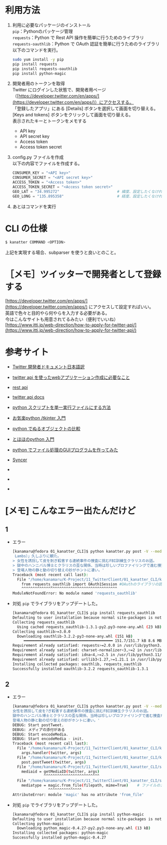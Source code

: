 # 利用方法

1. 利用に必要なパッケージのインストール  
    `pip`：Pythonのパッケージ管理  
    `requests`：Python で Rest API 操作を簡単に行うためのライブラリ  
    `requests-oauthlib`：Python で OAuth 認証を簡単に行うためのライブラリ  
    以下のコマンドを実行。
    ```sh
    sudo yum install -y pip
    pip install requests
    pip install requests-oauthlib
    pip install python-magic
    ```

2. 開発者用のトークンを取得  
    Twitter にログインした状態で、開発者用ページ（[https://developer.twitter.com/en/apps/](https://developer.twitter.com/en/apps/)）にアクセスする。  
    「登録したアプリ」にある [Details] ボタンを選択して画面を切り替える。  
    [Keys and tokens] ボタンをクリックして画面を切り替える。  
    表示されたキーとトークンをメモする
    - API key
    - API secret key
    - Access token
    - Access token secret

3. config.py ファイルを作成  
    以下の内容でファイルを作成する。
    ```python
    CONSUMER_KEY = "<API key>"
    CONSUMER_SECRET = "<API secret key>"
    ACCESS_TOKEN = "<Access token>"
    ACCESS_TOKEN_SECRET = "<Access token secret>"
    GEO_LAT = "34.995272"                          # 緯度、設定したくなければ "" でおｋ
    GEO_LONG = "135.895358"                        # 経度、設定したくなければ "" でおｋ
    ```

4. あとはコマンドを実行


# CLI の仕様
```sh
$ kanatter COMMAND <OPTION>
```
上記を実現する場合、subparser を使うと良いとのこと。


# ［メモ］ツイッターで開発者として登録する
[https://developer.twitter.com/en/apps/](https://developer.twitter.com/en/apps/) にアクセスして設定すればいい。  
英語で色々と目的やら何やらを入力する必要がある。  
今はこんなサイトも用意されてるみたい（便利でいいね）  
[https://www.itti.jp/web-direction/how-to-apply-for-twitter-api/](https://www.itti.jp/web-direction/how-to-apply-for-twitter-api/)


# 参考サイト
- [Twitter 開発者ドキュメント日本語訳](http://westplain.sakuraweb.com/translate/twitter/Documentation/REST-APIs/Public-API/GET-trends-closest.cgi)
- [twitter api を使ったwebアプリケーション作成に必要なこと](https://belltzel.dev/twitter-api-prepare-for-application-creation/)
- [rest api](https://syncer.jp/Web/API/Twitter/REST_API/GET/statuses/user_timeline/)
- [twitter api docs](https://developer.twitter.com/en/docs)
- [python スクリプトを単一実行ファイルにする方法](https://qiita.com/hirohiro77/items/466e411fa41f144c8b2a)
- [お気楽python /tkinter 入門](http://www.nct9.ne.jp/m_hiroi/light/pytk05.html)
- [python でぬるオブジェクトの比較](https://qiita.com/tortuepin/items/44fdb63cc82dfd260575)
- [とほほのpython 入門](http://www.tohoho-web.com/python/function.html)
- [python でファイル処理のGUIプログラムを作ってみた](https://qiita.com/chanmaru/items/8e5ebf7d8b0b21c8fd3a)
- [Syncer](https://syncer.jp/Web/API/Twitter/REST_API/GET/statuses/user_timeline/)


- [](https://qiita.com/bakira/items/00743d10ec42993f85eb)
- [](https://qiita.com/oohira/items/308bbd33a77200a35a3d)
- [](https://qiita.com/moroku0519/items/315cd25d3eaae3217103)



# [メモ] こんなエラー出たんだけど

## 1
- エラー
    ```sh
    [kanamaru@fedora 01_kanatter_CLI]$ python kanatter.py post -V --media ~/513K5F8KRML._AC_.jpg '「羊たちの沈黙（原題：The Silence of the
     Lambs）」久しぶりに観た。
    > 女性を誘拐して皮を剝ぎ殺害する連続事件の捜査に挑むFBI訓練生クラリスのお話。
    > 獄中のハンニバル博士とクラリスの歪な関係、当時は珍しいプロファイリングで進む捜査が面白い。
    > 登場人物の静と動の切り替えの妙がホントに凄い。'
    Traceback (most recent call last):
      File "/home/kanamaru/K-Project/11_TwitterClient/01_kanatter_CLI/kanatter.py", line 4, in <module>
        from requests_oauthlib import OAuth1Session #OAuthのライブラリの読み込み
        ^^^^^^^^^^^^^^^^^^^^^^^^^^^^^^^^^^^^^^^^^^^
    ModuleNotFoundError: No module named 'requests_oauthlib'
    ``` 

- 対処
    `pip` でライブラリをアップデートした。
    ```sh
    [kanamaru@fedora 01_kanatter_CLI]$ pip install requests_oauthlib
    Defaulting to user installation because normal site-packages is not writeable
    Collecting requests_oauthlib
      Using cached requests_oauthlib-1.3.1-py2.py3-none-any.whl (23 kB)
    Collecting oauthlib>=3.0.0
      Downloading oauthlib-3.2.2-py3-none-any.whl (151 kB)
         ━━━━━━━━━━━━━━━━━━━━━━━━━━━━━━━━━━━━━━━━ 151.7/151.7 kB 8.6 MB/s eta 0:00:00
    Requirement already satisfied: requests>=2.0.0 in /usr/lib/python3.11/site-packages (from requests_oauthlib) (2.28.1)
    Requirement already satisfied: charset-normalizer<3,>=2 in /usr/lib/python3.11/site-packages (from requests>=2.0.0->requests_oauthlib) (2.1.0)
    Requirement already satisfied: idna<4,>=2.5 in /usr/lib/python3.11/site-packages (from requests>=2.0.0->requests_oauthlib) (3.3)
    Requirement already satisfied: urllib3<1.27,>=1.21.1 in /usr/lib/python3.11/site-packages (from requests>=2.0.0->requests_oauthlib) (1.26.12)
    Installing collected packages: oauthlib, requests_oauthlib
    Successfully installed oauthlib-3.2.2 requests_oauthlib-1.3.1
    ```

## 2
- エラー
    ```sh
    [kanamaru@fedora 01_kanatter_CLI]$ python kanatter.py post -V --media ~/513K5F8KRML._AC_.jpg '「羊たちの沈黙（原題：The Silence of the Lambs）」久しぶりに観た。
    女性を誘拐して皮を?ぎ殺害する連続事件の捜査に挑むFBI訓練生クラリスのお話。
    獄中のハンニバル博士とクラリスの歪な関係、当時は珍しいプロファイリングで進む捜査が面白い。
    登場人物の静と動の切り替えの妙がホントに凄い。'
    DEBUG: Start postTweet.
    DEBUG: メディアの添付がある
    DEBUG: Start encodeMedia.
    DEBUG: Start encodeMedia - init.
    Traceback (most recent call last):
      File "/home/kanamaru/K-Project/11_TwitterClient/01_kanatter_CLI/kanatter.py", line 80, in <module>
        args.handler(twitter, args)
      File "/home/kanamaru/K-Project/11_TwitterClient/01_kanatter_CLI/kanatter.py", line 11, in command_post
        post.postTweet(twitter, args)
      File "/home/kanamaru/K-Project/11_TwitterClient/01_kanatter_CLI/subcommand/post.py", line 104, in postTweet
        mediaid = getMediaID(twitter, args)
                  ^^^^^^^^^^^^^^^^^^^^^^^^^
      File "/home/kanamaru/K-Project/11_TwitterClient/01_kanatter_CLI/subcommand/post.py", line 35, in getMediaID
        mediatype = magic.from_file(filepath, mime=True)    # ファイルのメディアタイプ取得
                    ^^^^^^^^^^^^^^^
    AttributeError: module 'magic' has no attribute 'from_file'
    ``` 

- 対処
    `pip` でライブラリをアップデートした。
    ```sh
    [kanamaru@fedora 01_kanatter_CLI]$ pip install python-magic
    Defaulting to user installation because normal site-packages is not writeable
    Collecting python-magic
      Downloading python_magic-0.4.27-py2.py3-none-any.whl (13 kB)
    Installing collected packages: python-magic
    Successfully installed python-magic-0.4.27
    ```







